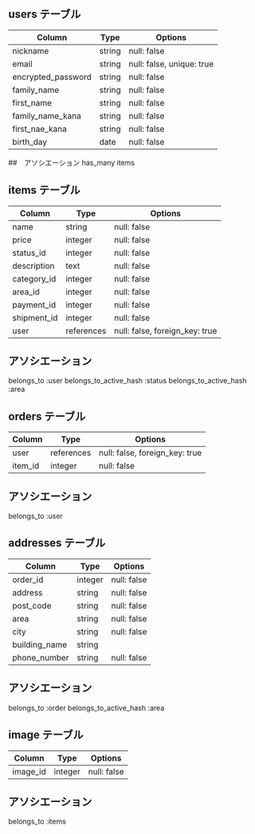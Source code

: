 ## users テーブル

| Column             | Type   | Options                   |
| ------------------ | ------ | ------------------------- |
| nickname           | string | null: false               |
| email              | string | null: false, unique: true |
| encrypted_password | string | null: false               |
| family_name        | string | null: false               |
| first_name         | string | null: false               |
| family_name_kana   | string | null: false               |
| first_nae_kana     | string | null: false               |
| birth_day          | date   | null: false               |

##　アソシエーション
has_many items

## items テーブル

| Column       | Type        | Options                        |
| ------------ | ----------- | ------------------------------ |
| name         | string      | null: false                    |
| price        | integer     | null: false                    |
| status_id    | integer     | null: false                    |
| description  | text        | null: false                    |
| category_id  | integer     | null: false                    |
| area_id      | integer     | null: false                    |
| payment_id   | integer     | null: false                    |
| shipment_id  | integer     | null: false                    |
| user         | references  | null: false, foreign_key: true |

## アソシエーション
belongs_to :user
belongs_to_active_hash :status
belongs_to_active_hash :area


## orders テーブル

| Column       | Type       | Options                        |
| ------------ | ---------- | ------------------------------ |
| user         | references | null: false, foreign_key: true |
| item_id      | integer    | null: false                    |


## アソシエーション
belongs_to :user

## addresses テーブル

| Column            | Type       | Options                        |
| ----------------- | ---------- | ------------------------------ |
| order_id          | integer    | null: false                    |
| address           | string     | null: false                    |
| post_code         | string     | null: false                    |
| area              | string     | null: false                    |
| city              | string     | null: false                    |
| building_name     | string     | 
| phone_number      | string     | null: false                    |

## アソシエーション
belongs_to :order
belongs_to_active_hash :area


## image テーブル

| Column   | Type    | Options     |
| -------- | ------- | ----------- |
| image_id | integer | null: false |

## アソシエーション

belongs_to :items
